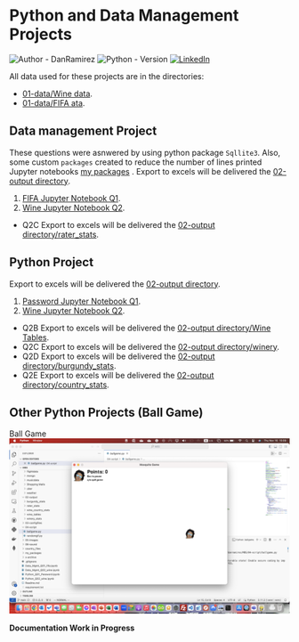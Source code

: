 # Python and Data Management Projects
![Author - DanRamirez](https://img.shields.io/badge/Author-DanRamirez-2ea44f?style=for-the-badge)
![Python - Version][PYTHON-url]
[![LinkedIn][linkedin-shield]][linkedin-url]

All data used for these projects are in the directories:
* [01-data/Wine data](https://github.com/Dandata0101/MBS-projects/tree/main/01-data/01_Wine_Project "Wine data").
*  [01-data/FIFA ata](https://github.com/Dandata0101/MBS-projects/tree/main/01-data/02_fifa_Project "fifa data").

## Data management Project
These questions were asnwered by using python package `Sqllite3`. Also, some custom `packages` created to reduce the number of lines printed Jupyter notebooks [my packages](https://github.com/Dandata0101/MBS-projects/tree/main/my_packages "packages") .
Export to excels will be delivered the [02-output directory](https://github.com/Dandata0101/MBS-projects/tree/main/02-output "directory").

1.  [FIFA Jupyter Notebook Q1](https://github.com/Dandata0101/MBS-projects/blob/main/Data_Mgmt_Q01_fifa.ipynb "FIFA Jupyter Notebook").
2.  [Wine Jupyter Notebook Q2](https://github.com/Dandata0101/MBS-projects/blob/main/Data_Mgmt_Q02_wine.ipynb "wine Jupyter Notebook").
* Q2C Export to excels will be delivered the [02-output directory/rater_stats](https://github.com/Dandata0101/MBS-projects/tree/main/02-output/rater_stats "directory raters").

## Python Project
Export to excels will be delivered the [02-output directory](https://github.com/Dandata0101/MBS-projects/tree/main/02-output "directory").
1.  [Password  Jupyter Notebook Q1](https://github.com/Dandata0101/MBS-projects/blob/main/Python_Q01_Password.ipynb "Password Jupyter Notebook").
2.  [Wine  Jupyter Notebook Q2](https://github.com/Dandata0101/MBS-projects/blob/main/Python_Q02_wine.ipynb "Wine Jupyter Notebook").
* Q2B Export to excels will be delivered the [02-output directory/Wine Tables](https://github.com/Dandata0101/MBS-projects/tree/main/02-output/wine_tables "directory wine tables").
* Q2C Export to excels will be delivered the [02-output directory/winery](https://github.com/Dandata0101/MBS-projects/tree/main/02-output/winery_stats "directory winery").
* Q2D Export to excels will be delivered the [02-output directory/burgundy_stats](https://github.com/Dandata0101/MBS-projects/tree/main/02-output/burgundy_stats "directory winery").
* Q2E Export to excels will be delivered the [02-output directory/country_stats](https://github.com/Dandata0101/MBS-projects/tree/main/02-output/wine_country_stats "directory country").

## Other Python Projects (Ball Game)
Ball Game
![Ball game](https://github.com/Dandata0101/MBS-projects/blob/main/05-images/ballgame_play.png "Ball game screen")

**Documentation Work in Progress** 

<!-- MARKDOWN LINKS & IMAGES -->
<!-- https://www.markdownguide.org/basic-syntax/#reference-style-links -->
[linkedin-shield]: https://img.shields.io/badge/-LinkedIn-black.svg?style=for-the-badge&logo=linkedin&colorB=555
[linkedin-url]: https://linkedin.com/in/danramirezjr
[PYTHON-url]: https://img.shields.io/badge/PYTHON-3.11-red?style=for-the-badge&logo=python&logoColor=white
